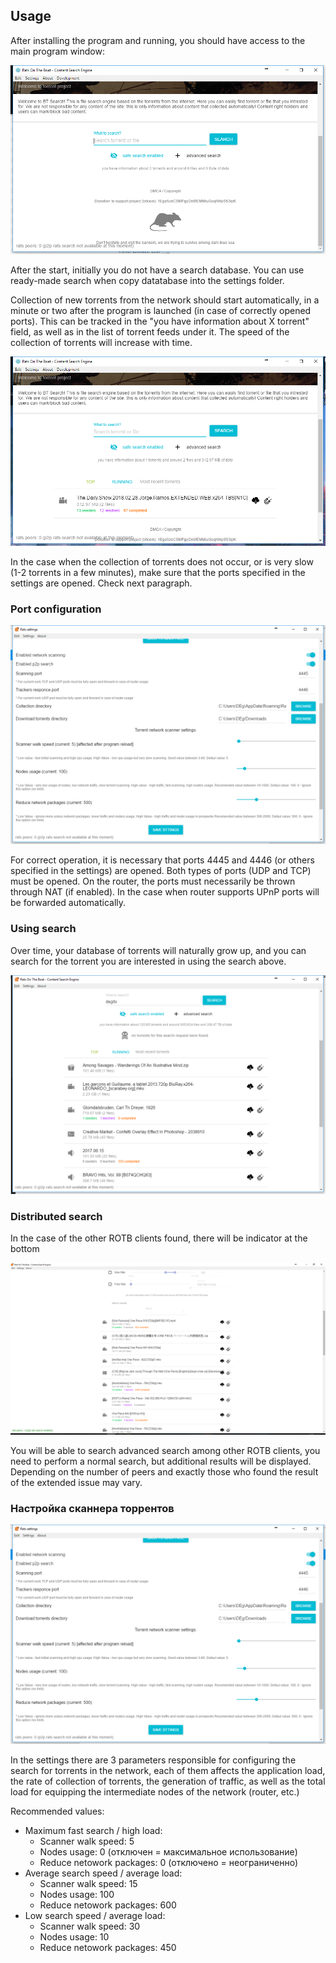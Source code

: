 ## Usage

After installing the program and running, you should have access to the main program window:

[![After start](img/main_no_torrents.png)](https://github.com/DEgITx/rats-search)

After the start, initially you do not have a search database. You can use ready-made search when copy datatabase into the settings folder.

Collection of new torrents from the network should start automatically, in a minute or two after the program is launched (in case of correctly opened ports).
This can be tracked in the "you have information about X torrent" field, as well as in the list of torrent feeds under it. The speed of the collection of torrents will increase with time.

[![First](img/first_torrent.png)](https://github.com/DEgITx/rats-search)

In the case when the collection of torrents does not occur, or is very slow (1-2 torrents in a few minutes), make sure that the ports specified in the settings are opened. Check next paragraph.

### Port configuration

[![Settings](img/settings.png)](https://github.com/DEgITx/rats-search)

For correct operation, it is necessary that ports 4445 and 4446 (or others specified in the settings) are opened. Both types of ports (UDP and TCP) must be opened. On the router, the ports must necessarily be thrown through NAT (if enabled). In the case when router supports UPnP ports will be forwarded automatically. 

### Using search

Over time, your database of torrents will naturally grow up, and you can search for the torrent you are interested in using the search above.

[![A lot of torrents](img/base_big.png)](https://github.com/DEgITx/rats-search)

### Distributed search

In the case of the other ROTB clients found, there will be indicator at the bottom

[![A lot of torrents](img/peer.png)](https://github.com/DEgITx/rats-search)

You will be able to search advanced search among other ROTB clients, you need to perform a normal search, but additional results will be displayed. Depending on the number of peers and exactly those who found the result of the extended issue may vary.

### Настройка сканнера торрентов

[![Settings](img/settings.png)](https://github.com/DEgITx/rats-search)

In the settings there are 3 parameters responsible for configuring the search for torrents in the network, each of them affects the application load, the rate of collection of torrents, the generation of traffic, as well as the total load for equipping the intermediate nodes of the network (router, etc.)

Recommended values:
* Maximum fast search / high load:
  * Scanner walk speed: 5
  * Nodes usage: 0 (отключен = максимальное использование)
  * Reduce netowork packages: 0 (отключено = неограниченно)
* Average search speed / average load:
  * Scanner walk speed: 15
  * Nodes usage: 100
  * Reduce netowork packages: 600
* Low search speed / average load:
  * Scanner walk speed: 30
  * Nodes usage: 10
  * Reduce netowork packages: 450
